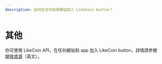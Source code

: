 ```yaml
---
description: 如何在任何自架網站加入 LikeCoin button？
---
```


# 其他

你可使用 LikeCoin API，在任何網站和 app 加入 LikeCoin button，詳情請參閱[開發資源](https://docs.like.co/developer/likecoin-button)（英文）。 

